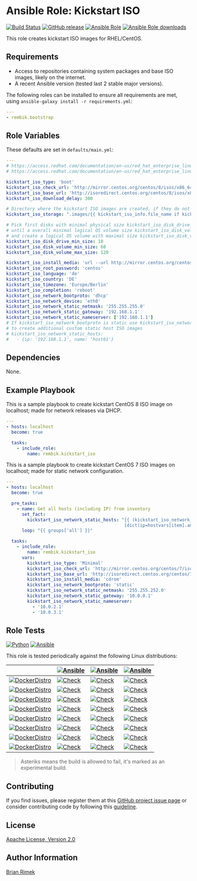 Ansible Role: Kickstart ISO
===========================

[![Build Status](https://img.shields.io/travis/rembik/ansible-role-kickstart-iso/master.svg?logo=travis-ci&logoColor=EEE)][travis_ci]
[![GitHub release](https://img.shields.io/github/release/rembik/ansible-role-kickstart-iso.svg?&colorB=56b4b6&logo=github&logoColor=EEE)](https://github.com/rembik/ansible-role-kickstart-iso/releases)
[![Ansible Role](https://img.shields.io/ansible/role/36241.svg?colorB=56b4b6&logo=ansible&logoColor=EEE)][ansible_galaxy]
[![Ansible Role downloads](https://img.shields.io/ansible/role/d/36241.svg?label=downloads&logo=ansible&logoColor=EEE)][ansible_galaxy]

This role creates kickstart ISO images for RHEL/CentOS.

Requirements
------------

- Access to repositories containing system packages and base ISO images, likely on the internet.
- A recent Ansible version (tested last 2 stable major versions).

The following roles can be installed to ensure all requirements are met, using `ansible-galaxy install -r requirements.yml`:

```yaml
---
- rembik.bootstrap

```

Role Variables
--------------

These defaults are set in `defaults/main.yml`:

```yaml
---
# https://access.redhat.com/documentation/en-us/red_hat_enterprise_linux/7/html/anaconda_customization_guide/sect-boot-menu-customization
# https://access.redhat.com/documentation/en-us/red_hat_enterprise_linux/8/html-single/performing_an_advanced_rhel_installation

kickstart_iso_type: 'boot'
kickstart_iso_check_url: 'http://mirror.centos.org/centos/8/isos/x86_64/CHECKSUM.asc'
kickstart_iso_base_url: 'http://isoredirect.centos.org/centos/8/isos/x86_64/'
kickstart_iso_download_delay: 300

# Directory where the kickstart ISO images are created, if they do not already exist
kickstart_iso_storage: ".images/{{ kickstart_iso_info.file_name if kickstart_iso_info is defined else 'RHEL_CentOS' }}"

# Pick first disks with minimal physical size kickstart_iso_disk_drive_min_size (GiB)
# until a overall minimal logical OS volume size kickstart_iso_disk_volume_min_size (GiB)
# and create a logical OS volume with maximal size kickstart_iso_disk_volume_max_size (GiB)
kickstart_iso_disk_drive_min_size: 10
kickstart_iso_disk_volume_min_size: 60
kickstart_iso_disk_volume_max_size: 120

kickstart_iso_install_media: 'url --url http://mirror.centos.org/centos/8/BaseOS/x86_64/os/'
kickstart_iso_root_password: 'centos'
kickstart_iso_language: 'de'
kickstart_iso_country: 'DE'
kickstart_iso_timezone: 'Europe/Berlin'
kickstart_iso_completion: 'reboot'
kickstart_iso_network_bootproto: 'dhcp'
kickstart_iso_network_device: 'eth0'
kickstart_iso_network_static_netmask: '255.255.255.0'
kickstart_iso_network_static_gateway: '192.168.1.1'
kickstart_iso_network_static_nameserver: ['192.168.1.1']
# If kickstart_iso_network_bootproto is static use kickstart_iso_network_static_hosts
# to create additional custom static host ISO images
# kickstart_iso_network_static_hosts:
#   - {ip: '192.168.1.1', name: 'host01'}
```

Dependencies
------------

None.

Example Playbook
----------------

This is a sample playbook to create kickstart CentOS 8 ISO image on
localhost; made for network releases via DHCP.

```yaml
---
- hosts: localhost
  become: true

  tasks:
    - include_role:
        name: rembik.kickstart_iso
```

This is a sample playbook to create kickstart CentOS 7 ISO images on
localhost; made for static network configuration.

```yaml
---
- hosts: localhost
  become: true

  pre_tasks:
    - name: Get all hosts (including IP) from inventory
      set_fact:
        kickstart_iso_network_static_hosts: "{{ (kickstart_iso_network_static_hosts|default([])) +
                                             [dict(ip=hostvars[item].ansible_host,name=(item.split('.')[0]|lower))] }}"
      loop: "{{ groups['all'] }}"

  tasks:
    - include_role:
        name: rembik.kickstart_iso
      vars:
        kickstart_iso_type: 'Minimal'
        kickstart_iso_check_url: 'http://mirror.centos.org/centos/7/isos/x86_64/sha256sum.txt.asc'
        kickstart_iso_base_url: 'http://isoredirect.centos.org/centos/7/isos/x86_64/'
        kickstart_iso_install_media: 'cdrom'
        kickstart_iso_network_bootproto: 'static'
        kickstart_iso_network_static_netmask: '255.255.252.0'
        kickstart_iso_network_static_gateway: '10.0.0.1'
        kickstart_iso_network_static_nameserver:
          - '10.0.2.1'
          - '10.0.3.1'
```

Role Tests
----------

[![Python](https://img.shields.io/badge/python-3.7-1488C6.svg)](https://www.python.org/)
[![Ansible](https://img.shields.io/badge/Ansible-2.8%20%7C%202.9%20%7C%20devel%2A-56b4b6.svg)](https://ansible.com/)

This role is tested periodically against the following Linux distributions:

|| [![Ansible](https://img.shields.io/badge/2.8-56b4b6.svg)](https://docs.ansible.com/ansible/2.8/) | [![Ansible](https://img.shields.io/badge/2.9-56b4b6.svg)](https://docs.ansible.com/ansible/2.9/)| [![Ansible](https://img.shields.io/badge/devel%2A-56b4b6.svg)](https://docs.ansible.com/ansible/devel/) |
|---|---|---|---|
| [![DockerDistro](https://img.shields.io/badge/Alpine-latest%20%7C%20edge%2A-1488C6.svg?logo=docker&logoColor=EEE)](https://hub.docker.com/_/alpine) | [![Check](https://img.shields.io/badge/X-grey.svg)][travis_ci] | [![Check](https://img.shields.io/badge/X-grey.svg)][travis_ci] | [![Check](https://img.shields.io/badge/X-grey.svg)][travis_ci] |
| [![DockerDistro](https://img.shields.io/badge/AmazonLinux-latest-1488C6.svg?logo=docker&logoColor=EEE)](https://hub.docker.com/_/amazonlinux) | [![Check](https://img.shields.io/badge/X-grey.svg)][travis_ci] | [![Check](https://img.shields.io/badge/X-grey.svg)][travis_ci] | [![Check](https://img.shields.io/badge/X-grey.svg)][travis_ci] |
| [![DockerDistro](https://img.shields.io/badge/CentOS-latest-1488C6.svg?logo=docker&logoColor=EEE)](https://hub.docker.com/_/centos) | [![Check](https://img.shields.io/badge/X-grey.svg)][travis_ci] | [![Check](https://img.shields.io/badge/X-grey.svg)][travis_ci] | [![Check](https://img.shields.io/badge/X-grey.svg)][travis_ci] |
| [![DockerDistro](https://img.shields.io/badge/Debian-latest%20%7C%20unstable%2A-1488C6.svg?logo=docker&logoColor=EEE)](https://hub.docker.com/_/debian) | [![Check](https://img.shields.io/badge/X-grey.svg)][travis_ci] | [![Check](https://img.shields.io/badge/X-grey.svg)][travis_ci] | [![Check](https://img.shields.io/badge/X-grey.svg)][travis_ci] |
| [![DockerDistro](https://img.shields.io/badge/Fedora-latest%20%7C%20rawhide%2A-1488C6.svg?logo=docker&logoColor=EEE)](https://hub.docker.com/_/fedora) | [![Check](https://img.shields.io/badge/X-grey.svg)][travis_ci] | [![Check](https://img.shields.io/badge/X-grey.svg)][travis_ci] | [![Check](https://img.shields.io/badge/X-grey.svg)][travis_ci] |
| [![DockerDistro](https://img.shields.io/badge/openSUSE-Leap%20%7C%20Tumbleweed-1488C6.svg?logo=docker&logoColor=EEE)](https://hub.docker.com/_/opensuse) | [![Check](https://img.shields.io/badge/X-grey.svg)][travis_ci] | [![Check](https://img.shields.io/badge/X-grey.svg)][travis_ci] | [![Check](https://img.shields.io/badge/X-grey.svg)][travis_ci] |
| [![DockerDistro](https://img.shields.io/badge/RedHat-latest-1488C6.svg?logo=docker&logoColor=EEE)](https://access.redhat.com/containers/#/registry.access.redhat.com/ubi8/ubi) | [![Check](https://img.shields.io/badge/X-grey.svg)][travis_ci] | [![Check](https://img.shields.io/badge/X-grey.svg)][travis_ci] | [![Check](https://img.shields.io/badge/X-grey.svg)][travis_ci] |
| [![DockerDistro](https://img.shields.io/badge/Ubuntu-latest%20%7C%20devel%2A-1488C6.svg?logo=docker&logoColor=EEE)](https://hub.docker.com/_/ubuntu) | [![Check](https://img.shields.io/badge/X-grey.svg)][travis_ci] | [![Check](https://img.shields.io/badge/X-grey.svg)][travis_ci] | [![Check](https://img.shields.io/badge/X-grey.svg)][travis_ci] |

> Asteriks means the build is allowed to fail, it's marked as an experimental build.

Contributing
------------

If you find issues, please register them at this [GitHub project issue page](https://github.com/rembik/ansible-role-kickstart-iso/issues/new/choose) or consider contributing code by following this [guideline](http://github.com/rembik/ansible-role-kickstart-iso/tree/master/.github/CONTRIBUTING.md).

License
-------

[Apache License, Version 2.0](https://github.com/rembik/ansible-role-kickstart-iso/blob/master/LICENSE)

Author Information
------------------

[Brian Rimek](https://github.com/rembik)

[travis_ci]: https://travis-ci.org/rembik/ansible-role-kickstart-iso
[ansible_galaxy]: https://galaxy.ansible.com/rembik/kickstart_iso
